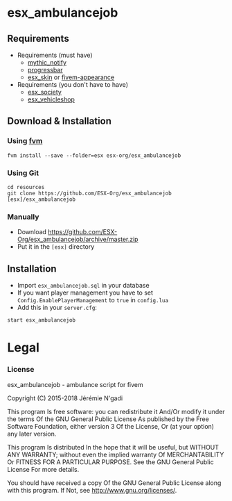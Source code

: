 # esx_ambulancejob

## Requirements

* Requirements (must have)
   - [mythic_notify](https://github.com/dawixeuu/mythic_notify)
   - [progressbar](https://github.com/EthanPeacock/progressBars/releases/tag/1.0)
   - [esx_skin](https://github.com/esx-framework/esx-legacy/tree/main/%5Besx%5D/esx_skin) or [fivem-appearance](https://github.com/pedr0fontoura/fivem-appearance)
* Requirements (you don't have to have)
   - [esx_society](https://github.com/esx-framework/esx-legacy/tree/main/%5Besx_addons%5D/esx_society)
   - [esx_vehicleshop](https://github.com/esx-framework/esx-legacy/tree/main/%5Besx_addons%5D/esx_vehicleshop)
## Download & Installation

### Using [fvm](https://github.com/qlaffont/fvm-installer)
```
fvm install --save --folder=esx esx-org/esx_ambulancejob
```

### Using Git
```
cd resources
git clone https://github.com/ESX-Org/esx_ambulancejob [esx]/esx_ambulancejob
```

### Manually
- Download https://github.com/ESX-Org/esx_ambulancejob/archive/master.zip
- Put it in the `[esx]` directory

## Installation
- Import `esx_ambulancejob.sql` in your database
- If you want player management you have to set `Config.EnablePlayerManagement` to `true` in `config.lua`
- Add this in your `server.cfg`:

```
start esx_ambulancejob
```

# Legal
### License
esx_ambulancejob - ambulance script for fivem

Copyright (C) 2015-2018 Jérémie N'gadi

This program Is free software: you can redistribute it And/Or modify it under the terms Of the GNU General Public License As published by the Free Software Foundation, either version 3 Of the License, Or (at your option) any later version.

This program Is distributed In the hope that it will be useful, but WITHOUT ANY WARRANTY; without even the implied warranty Of MERCHANTABILITY Or FITNESS FOR A PARTICULAR PURPOSE. See the GNU General Public License For more details.

You should have received a copy Of the GNU General Public License along with this program. If Not, see http://www.gnu.org/licenses/.
